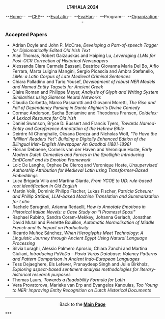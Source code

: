 <p style="text-align: center;"><b>LT4HALA 2024</b></p>
<p style="text-align: center;">--<a href="index">Home</a>--&nbsp;&nbsp;--<a href="CFP">CFP</a>--&nbsp;&nbsp;--<a href="EvaLatin">EvaLatin</a>--&nbsp;&nbsp;--<a href="EvaHan">EvaHan</a>--&nbsp;&nbsp;--Program--&nbsp;&nbsp;--<a href="organization">Organization</a>--</p>


### Accepted Papers
- Adrian Doyle and John P. McCrae, *Developing a Part-of-speech Tagger for Diplomatically Edited Old Irish Text*
- Alan Thomas, Robert Gaizauskas and Haiping Lu, *Leveraging LLMs for Post-OCR Correction of Historical Newspapers*
- Alessanda Clara Carmela Bassani, Beatrice Giovanna Maria Del Bo, Alfio Ferrara, Marta Luigina Mangini, Sergio Picascia and Ambra Stefanello, *LiMe: a Latin Corpus of Late Medieval Criminal Sentences*
- Chiara Palladino and Tariq Yousef, *Development of robust NER Models and Named Entity Tagsets for Ancient Greek*
- Claire Roman and Philippe Meyer, *Analysis of Glyph and Writing System Similarities using Siamese Neural Networks*
- Claudia Corbetta, Marco Passarotti and Giovanni Moretti, *The Rise and Fall of Dependency Parsing in Dante Alighieri's Divine Comedy*
- Cormac Anderson, Sacha Beniamine and Theodorus Fransen, *Goidelex: A Lexical Resource for Old Irish*
- Daniel Swanson, Bryce D. Bussert and Francis Tyers, *Towards Named-Entity and Coreference Annotation of the Hebrew Bible*
- Deirdre Ní Chonghaile, Oksana Dereza and Nicholas Wolf, *"To Have the ‘Million' Readers Yet": Building a Digitally Enhanced Edition of the Bilingual Irish-English Newspaper An Gaodhal (1881-1898)*
- Florian Debaene, Cornelis van der Haven and Veronique Hoste, *Early Modern Dutch Comedies and Farces in the Spotlight: Introducing EmDComF and its Emotion Framework*
- Loic De Langhe, Orphee De Clercq and Veronique Hoste, *Unsupervised Authorship Attribution for Medieval Latin using Transformer-Based Embeddings*
- Luca Brigada Villa and Martina Giarda, *From YCOE to UD: rule-based root identification in Old English*
- Martin Volk, Dominic Philipp Fischer, Lukas Fischer, *Patricia Scheurer and Phillip Ströbel, LLM-based Machine Translation and Summarization for Latin*
- Rachele Sprugnoli, Arianna Redaelli, *How to Annotate Emotions in Historical Italian Novels: a Case Study on "I Promessi Sposi"*
- Raphael Rubino, Sandra Coram-Mekkey, Johanna Gerlach, Jonathan David Mutal and Pierrette Bouillon, *Automatic Normalisation of Middle French and its Impact on Productivity*
- Ricardo Muñoz Sánchez, *When Hieroglyphs Meet Technology: A Linguistic Journey through Ancient Egypt Using Natural Language Processing*
- Silvia Luraghi, Alessio Palmero Aprosio, Chiara Zanchi and Martina Giuliani, *Introducing PaVeDa – Pavia Verbs Database: Valency Patterns and Pattern Comparison in Ancient Indo-European Languages*
- Tess Dejaeghere, Els Lefever, Pranaydeep Singh and Julie Birkholz, *Exploring aspect-based sentiment analysis methodologies for literary-historical research purposes*
- Thomas Laurs, *Towards a Readability Formula for Latin*
- Vera Provatorova, Marieke van Erp and Evangelos Kanoulas, *Too Young to NER: Improving Entity Recognition on Dutch Historical Documents*

  
***
<p style="text-align: center;">Back to the <a href="https://circse.github.io/LT4HALA/"><b>Main Page</b></a></p>
***
